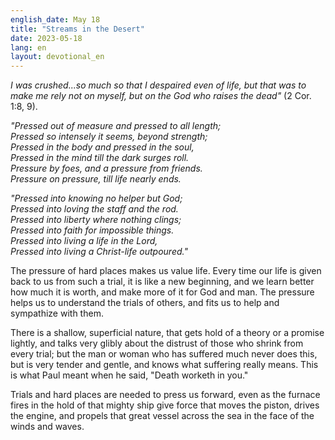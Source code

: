 ```yaml
---
english_date: May 18
title: "Streams in the Desert"
date: 2023-05-18
lang: en
layout: devotional_en
---
```





<p><em>I was crushed...so much so that I despaired even of life, but that was to make me rely not on myself, but on the God who raises the dead"</em> (2 Cor. 1:8, 9).

</p>

<p><em>"Pressed out of measure and pressed to all length;</em><br/> <em>Pressed so intensely it seems, beyond strength;</em><br/> <em>Pressed in the body and pressed in the soul,</em><br/> <em>Pressed in the mind till the dark surges roll.</em><br/> <em>Pressure by foes, and a pressure from friends.</em><br/> <em>Pressure on pressure, till life nearly ends.</em>

</p>

<p><em>"Pressed into knowing no helper but God;</em><br/> <em>Pressed into loving the staff and the rod.</em><br/> <em>Pressed into liberty where nothing clings;</em><br/> <em>Pressed into faith for impossible things.</em><br/> <em>Pressed into living a life in the Lord,</em><br/> <em>Pressed into living a Christ-life outpoured."</em>

</p>

<p>The pressure of hard places makes us value life. Every time our life is given back to us from such a trial, it is like a new beginning, and we learn better how much it is worth, and make more of it for God and man. The pressure helps us to understand the trials of others, and fits us to help and sympathize with them.

</p>

<p>There is a shallow, superficial nature, that gets hold of a theory or a promise lightly, and talks very glibly about the distrust of those who shrink from every trial; but the man or woman who has suffered much never does this, but is very tender and gentle, and knows what suffering really means. This is what Paul meant when he said, "Death worketh in you."

</p>

<p>Trials and hard places are needed to press us forward, even as the furnace fires in the hold of that mighty ship give force that moves the piston, drives the engine, and propels that great vessel across the sea in the face of the winds and waves.

</p>

<p></p>